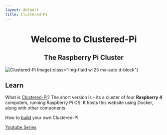 ```yaml
---
layout: default
title: Clustered-Pi
---
```


<h1 align="center">Welcome to Clustered-Pi</h1>
<h2 align="center">The Raspberry Pi Cluster</h2>

![Clustered-Pi Image](/assets/img/clusteredpi08.jpg){:class="img-fluid w-25 mx-auto d-block"}

## Learn
What is [Clustered-Pi](about)? The short version is - its a cluster of four **Raspberry 4** computers, running Raspberry Pi OS. It hosts this website using Docker, along with other components.

How to [build](build) your own Clustered-Pi.

[Youtube Series](https://youtube.com/playlist?list=PLU9tksFlQRiovpszMpg4K90GyXDt_xncn)